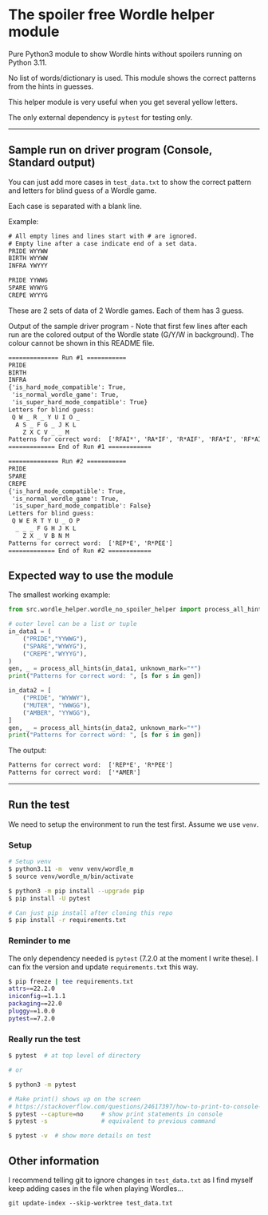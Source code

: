 # The spoiler free Wordle helper module

Pure Python3 module to show Wordle hints without spoilers running on Python 3.11.

No list of words/dictionary is used. This module shows the correct patterns from the hints in guesses.

This helper module is very useful when you get several yellow letters.

The only external dependency is `pytest` for testing only.

---------------------------------------------

## Sample run on driver program (Console, Standard output)

You can just add more cases in `test_data.txt` to show the correct pattern and letters for blind guess of a Wordle game.

Each case is separated with a blank line.

Example:

```txt
# All empty lines and lines start with # are ignored.
# Empty line after a case indicate end of a set data.
PRIDE WYYWW
BIRTH WYYWW
INFRA YWYYY

PRIDE YYWWG
SPARE WYWYG
CREPE WYYYG
```

These are 2 sets of data of 2 Wordle games. Each of them has 3 guess.

Output of the sample driver program - Note that first few lines after each run are the colored output of the Wordle state (G/Y/W in background). The colour cannot be shown in this README file.

```txt
============== Run #1 ===========
PRIDE
BIRTH
INFRA
{'is_hard_mode_compatible': True,
 'is_normal_wordle_game': True,
 'is_super_hard_mode_compatible': True}
Letters for blind guess:
 Q W _ R _ Y U I O _
  A S _ F G _ J K L
    Z X C V _ _ M
Patterns for correct word:  ['RFAI*', 'RA*IF', 'R*AIF', 'RFA*I', 'RF*AI', 'RA*FI', 'R*AFI', 'FA*IR', 'F*AIR', 'AF*IR', '*FAIR']
============= End of Run #1 ============

============== Run #2 ===========
PRIDE
SPARE
CREPE
{'is_hard_mode_compatible': True,
 'is_normal_wordle_game': True,
 'is_super_hard_mode_compatible': False}
Letters for blind guess:
 Q W E R T Y U _ O P
  _ _ _ F G H J K L
    Z X _ V B N M
Patterns for correct word:  ['REP*E', 'R*PEE']
============= End of Run #2 ============
```

## Expected way to use the module

The smallest working example:

```python
from src.wordle_helper.wordle_no_spoiler_helper import process_all_hints

# outer level can be a list or tuple
in_data1 = (
    ("PRIDE","YYWWG"),
    ("SPARE","WYWYG"),
    ("CREPE","WYYYG"),
)
gen, _ = process_all_hints(in_data1, unknown_mark="*")
print("Patterns for correct word: ", [s for s in gen])

in_data2 = [
    ("PRIDE", "WYWWY"),
    ("MUTER", "YWWGG"),
    ("AMBER", "YYWGG"),
]
gen, _ = process_all_hints(in_data2, unknown_mark="*")
print("Patterns for correct word: ", [s for s in gen])
```

The output:

```txt
Patterns for correct word:  ['REP*E', 'R*PEE']
Patterns for correct word:  ['*AMER']
```

---------------------------------------------

## Run the test

We need to setup the environment to run the test first. Assume we use `venv`.

### Setup

```bash
# Setup venv
$ python3.11 -m  venv venv/wordle_m
$ source venv/wordle_m/bin/activate

$ python3 -m pip install --upgrade pip
$ pip install -U pytest

# Can just pip install after cloning this repo
$ pip install -r requirements.txt
```

### Reminder to me

The only dependency needed is `pytest` (7.2.0 at the moment I write these). I can fix the version and update `requirements.txt` this way.

```bash
$ pip freeze | tee requirements.txt
attrs==22.2.0
iniconfig==1.1.1
packaging==22.0
pluggy==1.0.0
pytest==7.2.0
```

### Really run the test

```bash
$ pytest  # at top level of directory

# or

$ python3 -m pytest

# Make print() shows up on the screen
# https://stackoverflow.com/questions/24617397/how-to-print-to-console-in-pytest
$ pytest --capture=no     # show print statements in console
$ pytest -s               # equivalent to previous command

$ pytest -v  # show more details on test
```

## Other information

I recommend telling git to ignore changes in `test_data.txt` as I find myself keep adding cases in the file when playing Wordles...

`git update-index --skip-worktree test_data.txt`
